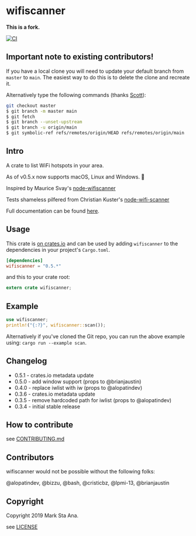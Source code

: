 # wifiscanner

__This is a fork.__

[![CI](https://github.com/booyaa/wifiscanner/workflows/CI/badge.svg)](https://github.com/SubconsciousCompute/wifiscanner/actions?query=workflow%3ACI)

## Important note to existing contributors!

If you have a local clone you will need to update your default branch from `master` to `main`. The easiest way to do this is to delete the clone and recreate it.

Alternatively type the following commands (thanks [Scott](https://www.hanselman.com/blog/EasilyRenameYourGitDefaultBranchFromMasterToMain.aspx)):

```sh
git checkout master
$ git branch -m master main
$ git fetch
$ git branch --unset-upstream
$ git branch -u origin/main
$ git symbolic-ref refs/remotes/origin/HEAD refs/remotes/origin/main
```

## Intro

A crate to list WiFi hotspots in your area.

As of v0.5.x now supports macOS, Linux and Windows. :tada:

Inspired by Maurice Svay's [node-wifiscanner](https://github.com/mauricesvay/node-wifiscanner)

Tests shameless pilfered from Christian Kuster's [node-wifi-scanner](https://github.com/ancasicolica/node-wifi-scanner)

Full documentation can be found [here](https://docs.rs/wifiscanner).

## Usage

This crate is [on crates.io](https://crates.io/crates/wifiscanner) and can be
used by adding `wifiscanner` to the dependencies in your project's `Cargo.toml`.

```toml
[dependencies]
wifiscanner = "0.5.*"
```

and this to your crate root:

```rust
extern crate wifiscanner;
```

## Example

```rust
use wifiscanner;
println!("{:?}", wifiscanner::scan());
```

Alternatively if you've cloned the Git repo, you can run the above example
using: `cargo run --example scan`.

## Changelog

- 0.5.1 - crates.io metadata update
- 0.5.0 - add window support (props to  @brianjaustin)
- 0.4.0 - replace iwlist with iw (props to @alopatindev)
- 0.3.6 - crates.io metadata update
- 0.3.5 - remove hardcoded path for iwlist (props to @alopatindev)
- 0.3.4 - initial stable release

## How to contribute

see [CONTRIBUTING.md](/CONTRIBUTING.md)

## Contributors

wifiscanner would not be possible without the following folks:

@alopatindev, @bizzu, @bash, @cristicbz, @lpmi-13, @brianjaustin

## Copyright

Copyright 2019 Mark Sta Ana.

see [LICENSE](/LICENSE)
